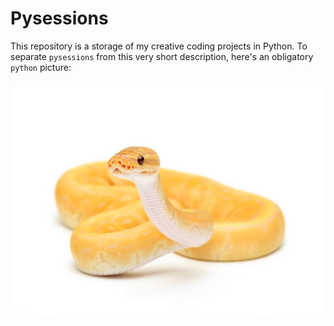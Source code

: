 # Pysessions
This repository is a storage of my creative coding projects in Python. To separate `pysessions` from this very short description, here's an obligatory `python` picture: 

![Cute Python](https://github.com/a-y-u-s-h/screenshots/blob/gh-pages/pysessions/logo.jpg)
